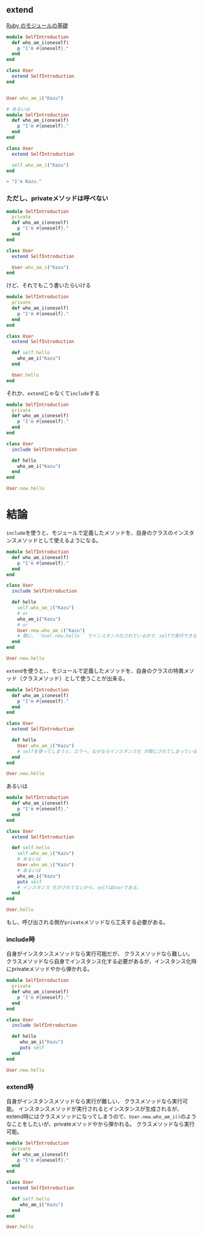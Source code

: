## extend

[Ruby のモジュールの基礎](https://numb86-tech.hatenablog.com/entry/2019/03/23/225421)

```ruby
module SelfIntroduction
  def who_am_i(oneself)
    p "I'm #{oneself}."
  end
end

class User
  extend SelfIntroduction
end


User.who_am_i("Kazu")

# あるいは
module SelfIntroduction
  def who_am_i(oneself)
    p "I'm #{oneself}."
  end
end

class User
  extend SelfIntroduction

  self.who_am_i("Kazu")
end
```

```sh
> "I'm Kazu."
```

### ただし、privateメソッドは呼べない

```ruby
module SelfIntroduction
  private
  def who_am_i(oneself)
    p "I'm #{oneself}."
  end
end

class User
  extend SelfIntroduction

  User.who_am_i("Kazu")
end
```
けど、それでもこう書いたらいける

```ruby
module SelfIntroduction
  private
  def who_am_i(oneself)
    p "I'm #{oneself}."
  end
end

class User
  extend SelfIntroduction

  def self.hello
    who_am_i("Kazu")
  end

  User.hello
end
```

それか、``extend``じゃなくて``include``する

```ruby
module SelfIntroduction
  private
  def who_am_i(oneself)
    p "I'm #{oneself}."
  end
end

class User
  include SelfIntroduction

  def hello
    who_am_i("Kazu")
  end
end

User.new.hello
```

# 結論
``include``を使うと、モジュールで定義したメソッドを、自身のクラスのインスタンスメソッドとして使えるようになる。

```ruby
module SelfIntroduction
  def who_am_i(oneself)
    p "I'm #{oneself}."
  end
end

class User
  include SelfIntroduction

  def hello
    self.who_am_i("Kazu")
    # or 
    who_am_i("Kazu")
    # or 
    User.new.who_am_i("Kazu")
    # 既に、``User.new.hello`` でインスタンス化されているので、selfで実行できる
  end
end

User.new.hello
```

``extend``を使うと、、モジュールで定義したメソッドを、自身のクラスの特異メソッド（クラスメソッド）として使うことが出来る。

```ruby
module SelfIntroduction
  def who_am_i(oneself)
    p "I'm #{oneself}."
  end
end

class User
  extend SelfIntroduction

  def hello
    User.who_am_i("Kazu")
    # selfを使ってしまうと、エラー。なぜならインスタンス化 が既にされてしまっているので、クラスメソッドが機能しなくなる。#<User:xxxxdx>が既に生成されている
  end
end

User.new.hello
```

あるいは

```ruby
module SelfIntroduction
  def who_am_i(oneself)
    p "I'm #{oneself}."
  end
end

class User
  extend SelfIntroduction

  def self.hello
    self.who_am_i("Kazu")
    # あるいは
    User.who_am_i("Kazu")
    # あるいは
    who_am_i("Kazu")
    puts self
    # インスタンス 化がされてないから、selfはUserである。
  end
end

User.hello
```

もし、呼び出される側が``private``メソッドなら工夫する必要がある。

### include時
自身がインスタンスメソッドなら実行可能だが、
クラスメソッドなら難しい。
クラスメソッドなら自身でインスタンス化する必要があるが、インスタンス化時にprivateメソッドやから弾かれる。

```ruby
module SelfIntroduction
  private
  def who_am_i(oneself)
    p "I'm #{oneself}."
  end
end

class User
  include SelfIntroduction

  def hello
     who_am_i("Kazu")
     puts self
  end
end

User.new.hello
```

### extend時
自身がインスタンスメソッドなら実行が難しい、
クラスメソッドなら実行可能。
インスタンスメソッドが実行されるとインスタンスが生成されるが、extend時にはクラスメソッドになってしまうので、``User.new.who_am_i()``のようなことをしたいが、privateメソッドやから弾かれる。
クラスメソッドなら実行可能。

```ruby
module SelfIntroduction
  private
  def who_am_i(oneself)
    p "I'm #{oneself}."
  end
end

class User
  extend SelfIntroduction

  def self.hello
     who_am_i("Kazu")
  end
end

User.hello
```